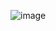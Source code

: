 ![image](https://github.com/Rahul-chaurasiya/Leetcode-Practice-Problem/assets/77222540/78ae9fa3-bb9e-4800-973a-8b9bae49dfd1)
